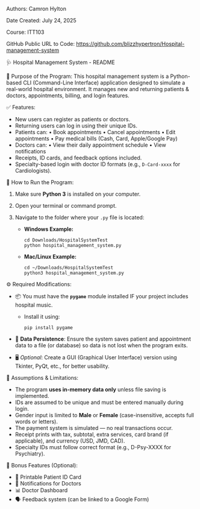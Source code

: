 Authors: Camron Hylton

Date Created: July 24, 2025

Course: ITT103
 
GitHub Public URL to Code: https://github.com/blizzhypertron/Hospital-management-system


🩺 Hospital Management System - README

📌 Purpose of the Program:
This hospital management system is a Python-based CLI (Command-Line Interface) application designed to simulate a real-world hospital environment. It manages new and returning patients & doctors, appointments, billing, and login features.

✅ Features:
- New users can register as patients or doctors.
- Returning users can log in using their unique IDs.
- Patients can:
    • Book appointments
    • Cancel appointments
    • Edit appointments
    • Pay medical bills (Cash, Card, Apple/Google Pay)
- Doctors can:
    • View their daily appointment schedule
    • View notifications
- Receipts, ID cards, and feedback options included.
- Specialty-based login with doctor ID formats (e.g., `D-Card-xxxx` for Cardiologists).

🚀 How to Run the Program:

1. Make sure **Python 3** is installed on your computer.
2. Open your terminal or command prompt.
3. Navigate to the folder where your `.py` file is located:

   - **Windows Example:**
     ```
     cd Downloads/HospitalSystemTest
     python hospital_management_system.py
     ```

   - **Mac/Linux Example:**
     ```
     cd ~/Downloads/HospitalSystemTest
     python3 hospital_management_system.py
     ```

⚙️ Required Modifications:

- 📦 You must have the **`pygame`** module installed IF your project includes hospital music.
  - Install it using:
    ```
    pip install pygame
    ```

- 💾 **Data Persistence**: Ensure the system saves patient and appointment data to a file (or database) so data is not lost when the program exits.

- 🖥️ *Optional*: Create a GUI (Graphical User Interface) version using Tkinter, PyQt, etc., for better usability.

🧠 Assumptions & Limitations:

- The program **uses in-memory data only** unless file saving is implemented.
- IDs are assumed to be unique and must be entered manually during login.
- Gender input is limited to **Male** or **Female** (case-insensitive, accepts full words or letters).
- The payment system is simulated — no real transactions occur.
- Receipt prints with tax, subtotal, extra services, card brand (if applicable), and currency (USD, JMD, CAD).
- Specialty IDs must follow correct format (e.g., D-Psy-XXXX for Psychiatry).

🎉 Bonus Features (Optional):
- 🪪 Printable Patient ID Card
- 🔔 Notifications for Doctors
- 📊 Doctor Dashboard
- 🗣️ Feedback system (can be linked to a Google Form)

